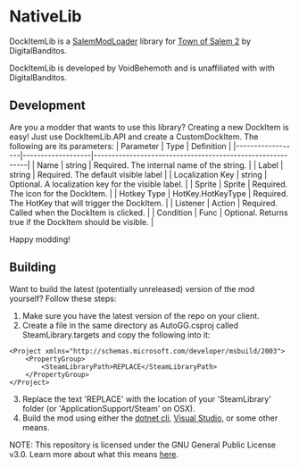 # NativeLib
DockItemLib is a [SalemModLoader](https://github.com/Curtbot9000/SalemModLoader) library for [Town of Salem 2](https://store.steampowered.com/app/2140510/Town_of_Salem_2/) by DigitalBanditos.

DockItemLib is developed by VoidBehemoth and is unaffiliated with with DigitalBanditos.

## Development
Are you a modder that wants to use this library? Creating a new DockItem is easy! Just use DockItemLib.API and create a CustomDockItem. The following are its parameters:
| Parameter        | Type              | Definition                                                |
|------------------|-------------------|-----------------------------------------------------------|
| Name             | string            | Required. The internal name of the string.                |
| Label            | string            | Required. The default visible label                       |
| Localization Key | string            | Optional. A localization key for the visible label.       |
| Sprite           | Sprite            | Required. The icon for the DockItem.                      |
| Hotkey Type      | HotKey.HotKeyType | Required. The HotKey that will trigger the DockItem.      |
| Listener         | Action            | Required. Called when the DockItem is clicked.            |
| Condition        | Func<bool>        | Optional. Returns true if the DockItem should be visible. |

Happy modding!

## Building
Want to build the latest (potentially unreleased) version of the mod yourself? Follow these steps:

1. Make sure you have the latest version of the repo on your client.
2. Create a file in the same directory as AutoGG.csproj called SteamLibrary.targets and copy the following into it:
```
<Project xmlns="http://schemas.microsoft.com/developer/msbuild/2003">
    <PropertyGroup>
        <SteamLibraryPath>REPLACE</SteamLibraryPath>
    </PropertyGroup>
</Project>
```
3. Replace the text 'REPLACE' with the location of your 'SteamLibrary' folder (or 'ApplicationSupport/Steam' on OSX).
4. Build the mod using either the [dotnet cli](https://dotnet.microsoft.com/en-us/download), [Visual Studio](https://visualstudio.microsoft.com/), or some other means.

NOTE: This repository is licensed under the GNU General Public License v3.0. Learn more about what this means [here](https://www.tldrlegal.com/license/gnu-general-public-license-v3-gpl-3).